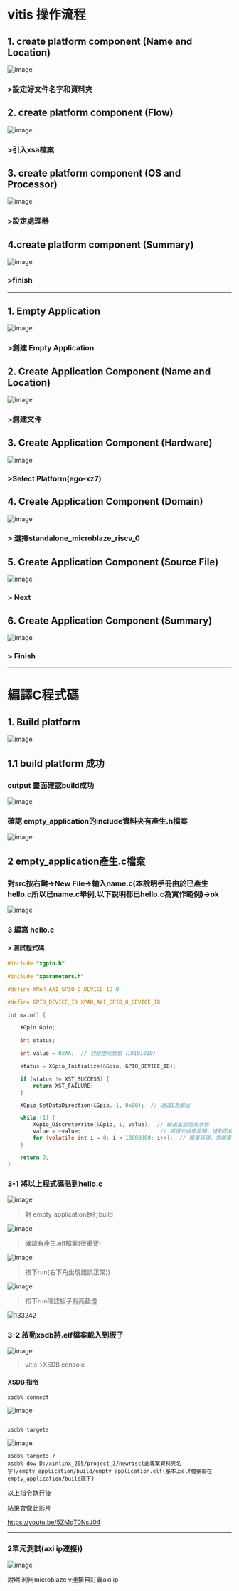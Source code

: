 # vitis 操作流程

## 1. create platform component (Name and Location)

   ![image](https://github.com/user-attachments/assets/fb6e22b8-06fc-4e48-8891-c07886457fe3)

### >設定好文件名字和資料夾

## 2. create platform component (Flow) 

![image](https://github.com/user-attachments/assets/38645eca-c555-4fb3-b3dd-d9820e4ae99d)



### >引入xsa檔案

## 3. create platform component (OS and Processor)

![image](https://github.com/user-attachments/assets/a01fd460-ff8f-4bdf-b8c7-3d2c672a752b)


### >設定處理器

## 4.create platform component (Summary)

![image](https://github.com/user-attachments/assets/459133e4-76c4-4651-900c-89f4aa66fedc)

### >finish

---
## 1. Empty Application

![image](https://github.com/user-attachments/assets/f3d2d093-30ea-40b5-a3be-c702ec490e81)

### >創建 Empty Application

## 2. Create Application Component (Name and Location)

![image](https://github.com/user-attachments/assets/bc06153f-857f-42f2-bd9e-401dd5492f5d)

### >創建文件

## 3. Create Application Component (Hardware)

![image](https://github.com/user-attachments/assets/1f8302cd-3af6-4c5f-94d4-29e335a0e8fd)


### >Select Platform(ego-xz7)


## 4. Create Application Component (Domain)

![image](https://github.com/user-attachments/assets/e35d0eb8-f48d-4d78-8b79-5ccb282f0bc2)

### > 選擇standalone_microblaze_riscv_0

## 5. Create Application Component (Source File)

![image](https://github.com/user-attachments/assets/79b12a81-5486-49af-bca3-68d833f324c9)


### > Next

## 6. Create Application Component (Summary)

![image](https://github.com/user-attachments/assets/f0557d06-379e-4b2f-a91f-53d580416d75)

### > Finish

---

# 編譯C程式碼

## 1. Build platform

![image](https://github.com/user-attachments/assets/8af069e8-2c0a-4d8d-84e9-c2f4945c849a)

## 1.1 build platform 成功

### output 畫面確認build成功

![image](https://github.com/user-attachments/assets/a927bcb6-8b5a-4bca-bb38-276f46b7b520)


### 確認 empty_application的include資料夾有產生.h檔案

![image](https://github.com/user-attachments/assets/23998ba8-c760-4e79-afda-b7e07cd472fd)

## 2 empty_application產生.c檔案

### 對src按右鍵->New File->輸入name.c(本說明手冊由於已產生hello.c所以已name.c舉例,以下說明都已hello.c為實作範例)->ok


![image](https://github.com/user-attachments/assets/1f48eef3-7ad4-45cd-94c0-bf4e7d4b70ca)

### 3 編寫 hello.c 

#### > 測試程式碼


```c
#include "xgpio.h"

#include "xparameters.h"

#define XPAR_AXI_GPIO_0_DEVICE_ID 0

#define GPIO_DEVICE_ID XPAR_AXI_GPIO_0_DEVICE_ID

int main() {

    XGpio Gpio;

    int status;

    int value = 0xAA;  // 初始燈光狀態（10101010）

    status = XGpio_Initialize(&Gpio, GPIO_DEVICE_ID);

    if (status != XST_SUCCESS) {
        return XST_FAILURE;
    }

    XGpio_SetDataDirection(&Gpio, 1, 0x00);  // 通道1為輸出

    while (1) {
        XGpio_DiscreteWrite(&Gpio, 1, value);  // 輸出當前燈光狀態
        value = ~value;                         // 將燈光狀態反轉，達到閃爍效果
        for (volatile int i = 0; i < 10000000; i++);  // 簡單延遲，視頻率調整
    }

    return 0;
}
```

### 3-1 將以上程式碼貼到hello.c

![image](https://github.com/user-attachments/assets/50cc35f3-706f-46f4-aa6b-a8da23ce1bdd)

> 對 empty_application執行build

![image](https://github.com/user-attachments/assets/624dac45-e0ff-4b88-a1fc-e727ec357600)

> 確認有產生.elf檔案(很重要)

![image](https://github.com/user-attachments/assets/b6e653c0-f2c1-41e5-a297-f631926c1441)

>按下run(右下角出現錯誤正常))

![image](https://github.com/user-attachments/assets/12ffb604-f9cc-4fe6-9ea4-a60a47ccf59f)

> 按下run確認板子有亮藍燈

![133242](https://github.com/user-attachments/assets/45d39ece-6814-429c-9a5d-c7b33371d66f)

### 3-2 啟動xsdb將.elf檔案載入到板子

![image](https://github.com/user-attachments/assets/69b7a054-30a2-4d36-bf77-c18e28ac4cab)

> vitis->XSDB console

#### XSDB 指令

```
xsdb% connect

```
![image](https://github.com/user-attachments/assets/7e029e67-fb61-4e0e-955c-19c877c151be)

```

xsdb% targets

```

![image](https://github.com/user-attachments/assets/c659222b-0805-48a2-b4ea-5fe48a0e0110)



```
xsdb% targets 7
xsdb% dow D:/xinlinx_205/project_3/newrisc(此專案資料夾名字)/empty_application/build/empty_application.elf(基本上elf檔案都在empty_application/build底下)

```
以上指令執行後

結果會像此影片

https://youtu.be/5ZMqT0NsJ04


---


### 2單元測試(axi ip連接))

![image](https://github.com/user-attachments/assets/74f2c34e-541b-427d-975c-080de367e4eb)

說明:利用microblaze v連接自訂義axi ip


           




































